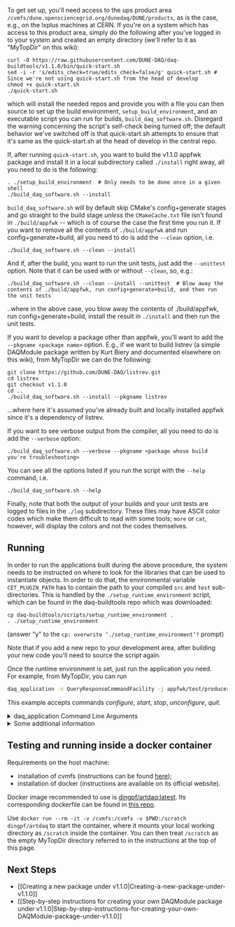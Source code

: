 To get set up, you'll need access to the ups product area `/cvmfs/dune.opensciencegrid.org/dunedaq/DUNE/products`, as is the case, e.g., on the lxplus machines at CERN. If you're on a system which has access to this product area, simply do the following after you've logged in to your system and created an empty directory (we'll refer to it as "MyTopDir" on this wiki):
```
curl -O https://raw.githubusercontent.com/DUNE-DAQ/daq-buildtools/v1.1.0/bin/quick-start.sh
sed -i -r 's/edits_check=true/edits_check=false/g' quick-start.sh # Since we're not using quick-start.sh from the head of develop
chmod +x quick-start.sh
./quick-start.sh
```
which will install the needed repos and provide you with a file you can then source to set up the build environment, `setup_build_environment`, and an executable script you can run for builds, `build_daq_software.sh`. Disregard the warning concerning the script's self-check being turned off; the default behavior we've switched off is that quick-start.sh attempts to ensure that it's same as the quick-start.sh at the head of develop in the central repo. 

If, after running `quick-start.sh`, you want to build the v1.1.0 appfwk package and install it in a local subdirectory called `./install` right away, all you need to do is the following:
```
. ./setup_build_environment  # Only needs to be done once in a given shell
./build_daq_software.sh --install
```
`build_daq_software.sh` will by default skip CMake's config+generate stages and go straight to the build stage _unless_ the `CMakeCache.txt` file isn't found in `./build/appfwk` -- which is of course the case the first time you run it. If you want to remove all the contents of `./build/appfwk` and run config+generate+build, all you need to do is add the `--clean` option, i.e.
```
./build_daq_software.sh --clean --install
```
And if, after the build, you want to run the unit tests, just add the `--unittest` option. Note that it can be used with or without `--clean`, so, e.g.:
```
./build_daq_software.sh --clean --install --unittest  # Blow away the contents of ./build/appfwk, run config+generate+build, and then run the unit tests
```
..where in the above case, you blow away the contents of ./build/appfwk,  run config+generate+build, install the result in `./install` and then run the unit tests.

If you want to develop a package other than appfwk, you'll want to add the `--pkgname <package name>` option. E.g., if we want to build listrev (a simple DAQModule package written by Kurt Biery and documented elsewhere on this wiki), from MyTopDir we can do the following:
```
git clone https://github.com/DUNE-DAQ/listrev.git
cd listrev
git checkout v1.1.0
cd ..
./build_daq_software.sh --install --pkgname listrev
```
...where here it's assumed you've already built and locally installed appfwk since it's a dependency of listrev. 

If you want to see verbose output from the compiler, all you need to do is add the `--verbose` option:
```
./build_daq_software.sh --verbose --pkgname <package whose build you're troubleshooting>
```

You can see all the options listed if you run the script with the `--help` command, i.e.
```
./build_daq_software.sh --help
```
Finally, note that both the output of your builds and your unit tests are logged to files in the `./log` subdirectory. These files may have ASCII color codes which make them difficult to read with some tools; `more` or `cat`, however, will display the colors and not the codes themselves. 

</details>

## Running
In order to run the applications built during the above procedure, the system needs to be instructed on where to look for the libraries that can be used to instantiate objects. 
In order to do that, the environmental variable `CET_PLUGIN_PATH` has to contain the path to your compiled `src` and `test` sub-directories. This is handled by the `./setup_runtime_environment` script, which can be found in the daq-buildtools repo which was downloaded: 
```
cp daq-buildtools/scripts/setup_runtime_environment . 
. ./setup_runtime_environment
```
(answer "y" to the `cp: overwrite ‘./setup_runtime_environment’?` prompt)

Note that if you add a new repo to your development area, after building your new code you'll need to source the script again. 

Once the runtime environment is set, just run the application you need.  
For example, from MyTopDir, you can run 
```bash
daq_application -c QueryResponseCommandFacility -j appfwk/test/producer_consumer_dynamic_test.json
```

This example accepts commands _configure_, _start_, _stop_, _unconfigure_, _quit_.

<details><summary>daq_application Command Line Arguments</summary>

Use `daq_application --help` to see all of the possible options:
```
$ ./build/appfwk/apps/daq_application --help
./build/appfwk/apps/daq_application known arguments (additional arguments will be stored and passed on):
  -c [ --commandFacility ] arg CommandFacility plugin name
  -m [ --configManager ] arg   ConfigurationManager plugin name
  -s [ --service ] arg         Service plugin(s) to load
  -j [ --configJson ] arg      JSON Application configuration file name
  -h [ --help ]                produce help message
```

</details>

<details><summary>Some additional information</summary>



### TRACE Messages

To enable the sending of TRACE messages to a memory buffer, you can set one of several TRACE environmental variables _before_ running `appfwk/apps/simple_test_app`.  One example is to use a command like `export TRACE_NAME=TRACE`.  (For more details, please see the [TRACE package documentation](https://cdcvs.fnal.gov/redmine/projects/trace/wiki/Wiki). For example, the [Circular Memory Buffer](https://cdcvs.fnal.gov/redmine/projects/trace/wiki/Circular_Memory_Buffer) section in the TRACE Quick Start talks about the env vars that you can use to enable tracing.)

To view the TRACE messages in the memory buffer, you can use the following additional steps:

* [if not done already] `export SPACK_ROOT=<your spack root> ; source $SPACK_ROOT/setup-env.sh`
* [if not done already] `spack load trace`
* `trace_cntl show` or `trace_cntl show | trace_delta -ct 1` (The latter displays the timestamps in human-readable format.  Note that the messages are listed in reverse chronological order in both cases.)

</details>

## Testing and running inside a docker container

Requirements on the host machine:
* installation of cvmfs (instructions can be found [here](https://wiki.dunescience.org/wiki/DUNE_Computing/Access_files_in_CVMFS#Installing_CVMFS_on_your_computer.28s.29));
* installation of docker (instructions are available on its official website).

Docker image recommended to use is [dingpf/artdaq:latest](https://hub.docker.com/repository/docker/dingpf/artdaq). Its corresponding dockerfile can be found in [this repo](https://github.com/dingp/artdaq-docker).

Use `docker run --rm -it -v /cvmfs:/cvmfs -v $PWD:/scratch dingpf/artdaq` to start the container, where it mounts your local working directory as `/scratch` inside the container. You can then treat `/scratch` as the empty MyTopDir directory referred to in the instructions at the top of this page. 

## Next Steps

* [[Creating a new package under v1.1.0|Creating-a-new-package-under-v1.1.0]]
* [[Step-by-step instructions for creating your own DAQModule package under v1.1.0|Step-by-step-instructions-for-creating-your-own-DAQModule-package-under-v1.1.0]]